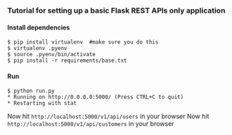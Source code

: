 ### Tutorial for setting up a basic Flask REST APIs only application

#### Install dependencies
```
$ pip install virtualenv  #make sure you do this
$ virtualenv .pyenv
$ source .pyenv/bin/activate
$ pip install -r requirements/base.txt
```

#### Run

```
$ python run.py
* Running on http://0.0.0.0:5000/ (Press CTRL+C to quit)
* Restarting with stat
```

Now hit `http://localhost:5000/v1/api/users` in your browser
Now hit `http://localhost:5000/v1/api/customers` in your browser
